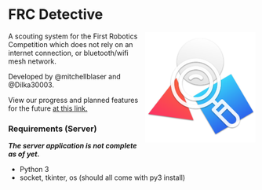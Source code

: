 # FRC Detective



<img src="https://github.com/mitchellblaser/FRCDetective/blob/main/logo.png?raw=true" align=right width=225 />A scouting system for the First Robotics Competition which does not rely on an internet connection, or bluetooth/wifi mesh network.

Developed by @mitchellblaser and @Dilka30003.

View our progress and planned features for the future [at this link.](https://app.gitkraken.com/glo/board/YBvMzRdxdwARfCdr)



### Requirements (Server)

***The server application is not complete as of yet.***

- Python 3
- socket, tkinter, os (should all come with py3 install)